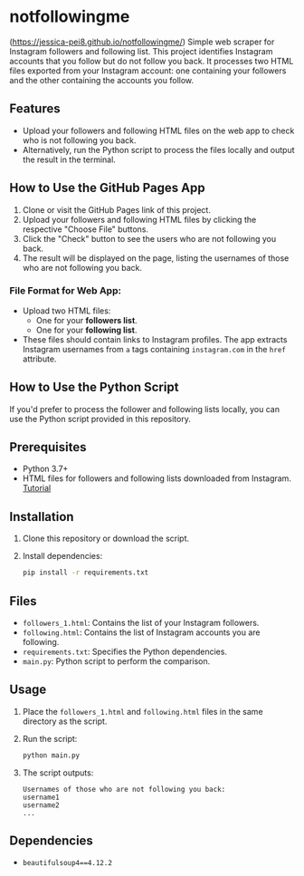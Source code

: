 # notfollowingme
(https://jessica-pei8.github.io/notfollowingme/)
Simple web scraper for Instagram followers and following list. This project identifies Instagram accounts that you follow but do not follow you back. It processes two HTML files exported from your Instagram account: one containing your followers and the other containing the accounts you follow.

## Features
- Upload your followers and following HTML files on the web app to check who is not following you back.
- Alternatively, run the Python script to process the files locally and output the result in the terminal.

## How to Use the GitHub Pages App
1. Clone or visit the GitHub Pages link of this project.
2. Upload your followers and following HTML files by clicking the respective "Choose File" buttons.
3. Click the "Check" button to see the users who are not following you back.
4. The result will be displayed on the page, listing the usernames of those who are not following you back.

### File Format for Web App:
- Upload two HTML files:
  - One for your **followers list**.
  - One for your **following list**.
- These files should contain links to Instagram profiles. The app extracts Instagram usernames from `a` tags containing `instagram.com` in the `href` attribute.

## How to Use the Python Script
If you'd prefer to process the follower and following lists locally, you can use the Python script provided in this repository.

## Prerequisites
- Python 3.7+
- HTML files for followers and following lists downloaded from Instagram. [Tutorial](https://help.instagram.com/181231772500920?helpref=about_content)

## Installation

1. Clone this repository or download the script.
2. Install dependencies:

   ```bash
   pip install -r requirements.txt
   ```

## Files
- `followers_1.html`: Contains the list of your Instagram followers.
- `following.html`: Contains the list of Instagram accounts you are following.
- `requirements.txt`: Specifies the Python dependencies.
- `main.py`: Python script to perform the comparison.

## Usage

1. Place the `followers_1.html` and `following.html` files in the same directory as the script.
2. Run the script:

   ```bash
   python main.py
   ```

3. The script outputs:

   ```
   Usernames of those who are not following you back:
   username1
   username2
   ...
   ```

## Dependencies
- `beautifulsoup4==4.12.2`
